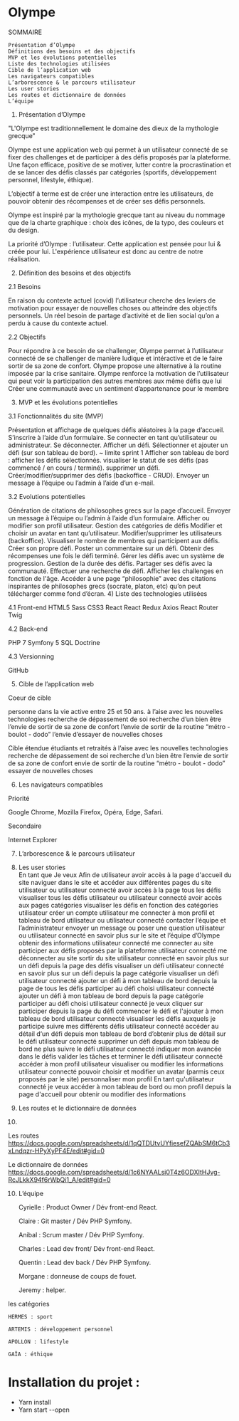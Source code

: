 # Olympe


SOMMAIRE

 	Présentation d’Olympe
 	Définitions des besoins et des objectifs
 	MVP et les évolutions potentielles
 	Liste des technologies utilisées
 	Cible de l’application web
 	Les navigateurs compatibles
 	L’arborescence & le parcours utilisateur
 	Les user stories 
   	Les routes et dictionnaire de données
 	L’équipe





1) Présentation d’Olympe

"L'Olympe est traditionnellement le domaine des dieux de la mythologie grecque"

Olympe est une application web qui permet à un utilisateur connecté de se fixer des challenges et de participer à des défis proposés par la plateforme. Une façon efficace, positive de se motiver, lutter contre la procrastination et de se lancer des défis classés par catégories (sportifs, développement personnel, lifestyle, éthique). 

L’objectif à terme est de créer une interaction entre les utilisateurs, de pouvoir obtenir des récompenses et de créer ses défis personnels.

Olympe est inspiré par la mythologie grecque tant au niveau du nommage que de la charte graphique : choix des icônes, de la typo, des couleurs et du design.

La priorité d’Olympe : l’utilisateur. Cette application est pensée pour lui & créée pour lui. L'expérience utilisateur est donc au centre de notre réalisation.













2) Définition des besoins et des objectifs 

2.1 Besoins 

En raison du contexte actuel (covid) l’utilisateur cherche des leviers de motivation pour essayer de nouvelles choses ou atteindre des objectifs personnels.
Un réel besoin de partage d’activité et de lien social qu’on a perdu à cause du contexte actuel.

2.2 Objectifs 

Pour répondre à ce besoin de se challenger, Olympe permet à l’utilisateur connecté de se challenger de manière ludique et intéractive et de le faire sortir de sa zone de confort. Olympe propose une alternative à la routine imposée par la crise sanitaire.
Olympe renforce la motivation de l’utilisateur qui peut voir la participation des autres membres aux même défis que lui 
Créer une communauté avec un sentiment d’appartenance pour le membre




 




3) MVP et les évolutions potentielles  

3.1 Fonctionnalités du site (MVP)

Présentation et affichage de quelques défis aléatoires à la page d’accueil.
S’inscrire à l’aide d’un formulaire.
Se connecter en tant qu’utilisateur ou administrateur.
Se déconnecter.
Afficher un défi.
Sélectionner et ajouter un défi (sur son tableau de bord). ~ limite sprint 1
Afficher son tableau de bord :
afficher les défis sélectionnés. 
visualiser le statut de ses défis (pas commencé / en cours / terminé).
supprimer un défi.
Créer/modifier/supprimer des défis (backoffice - CRUD).
Envoyer un message à l’équipe ou l’admin à l’aide d’un e-mail.

3.2 Evolutions potentielles

Génération de citations de philosophes grecs sur la page d’accueil.
Envoyer un message à l’équipe ou l’admin à l’aide d’un formulaire.
Afficher ou modifier son profil utilisateur. 
Gestion des catégories de défis
Modifier et choisir un avatar en tant qu’utilisateur.
Modifier/supprimer les utilisateurs (backoffice). 
Visualiser le nombre de membres qui participent aux défis.
Créer son propre défi.
Poster un commentaire sur un défi.
Obtenir des récompenses une fois le défi terminé.
Gérer les défis avec un système de progression.
Gestion de la durée des défis.
Partager ses défis avec la communauté.
Effectuer une recherche de défi.
Afficher les challenges en fonction de l'âge.
Accéder à une page “philosophie” avec des citations inspirantes de philosophes grecs (socrate, platon, etc) qu’on peut télécharger comme fond d’écran.
4) Liste des technologies utilisées 

4.1 Front-end
HTML5
Sass
CSS3
React
React Redux
Axios
React Router
Twig 

4.2 Back-end

PHP 7
Symfony 5
SQL
Doctrine


4.3 Versionning

GitHub



5) Cible de l’application web

Coeur de cible 
 
personne dans la vie active
entre 25 et 50 ans.
à l’aise avec les nouvelles technologies
recherche de dépassement de soi 
recherche d’un bien être 
l’envie de sortir de sa zone de confort
l’envie de sortir de la routine “métro - boulot - dodo”
l’envie d’essayer de nouvelles choses

Cible étendue 
étudiants et retraités
à l’aise avec les nouvelles technologies
recherche de dépassement de soi 
recherche d’un bien être 
l’envie de sortir de sa zone de confort
envie de sortir de la routine “métro - boulot - dodo”
essayer de nouvelles choses








6) Les navigateurs compatibles

Priorité

Google Chrome, Mozilla Firefox, Opéra, Edge, Safari.

Secondaire

Internet Explorer


7) L’arborescence & le parcours utilisateur 



8) Les user stories             
En tant que
Je veux
Afin de
utilisateur
avoir accès à la page d'accueil du site
 naviguer dans le site
et accéder aux différentes pages du site
utilisateur ou utilisateur connecté
avoir accès à la page tous les défis
visualiser tous les défis
utilisateur ou utilisateur connecté
avoir accès aux pages catégories
visualiser les défis en fonction des catégories
utilisateur
créer un compte utilisateur
 me connecter à mon profil et tableau de bord
utilisateur ou utilisateur connecté 
contacter l’équipe et l’administrateur
envoyer un message ou poser une question
utilisateur ou utilisateur connecté
en savoir plus sur le site et l’équipe d’Olympe
obtenir des informations
utilisateur connecté
me connecter au site
participer aux défis proposés par la plateforme
utilisateur connecté
me déconnecter au site
sortir du site 
utilisateur connecté
en savoir plus sur un défi depuis la page des défis 
visualiser un défi
utilisateur connecté
en savoir plus sur un défi depuis la page catégorie
visualiser un défi
utilisateur connecté
ajouter un défi à mon tableau de bord depuis la page de tous les défis
participer au défi choisi
utilisateur connecté
ajouter un défi à mon tableau de bord depuis la page catégorie
 participer au défi choisi
utilisateur connecté 
je veux cliquer sur participer depuis la page du défi
commencer le défi et l'ajouter à mon tableau de bord
utilisateur connecté
visualiser les défis auxquels je participe
suivre mes différents défis
utilisateur connecté
accéder au détail d‘un défi depuis mon tableau de bord
d’obtenir plus de détail sur le défi
utilisateur connecté
supprimer un défi depuis mon tableau de bord
ne plus suivre le défi
utilisateur connecté
indiquer mon avancée dans le défis
valider les tâches et terminer le défi
utilisateur connecté
accéder à mon profil utilisateur
visualiser ou modifier les informations
utilisateur connecté
pouvoir choisir et modifier un avatar (parmis ceux proposés par le site)
personnaliser mon profil
En tant qu'utilisateur connecté
 je veux accéder à mon tableau de bord ou mon profil depuis la page d'accueil
pour obtenir ou modifier des informations


1) Les routes et le dictionnaire de données
2) 
Les routes
https://docs.google.com/spreadsheets/d/1qQTDUtvUYfiesefZQAbSM6tCb3xLndqzr-HPyXyPF4E/edit#gid=0

Le dictionnaire de données
https://docs.google.com/spreadsheets/d/1c6NYAALsi0T4z6ODXItHJvg-RcJLkkX94f6rWbQi1_A/edit#gid=0


10) L’équipe

	Cyrielle : Product Owner / Dév front-end React.

	Claire : Git master / Dév PHP Symfony.

	Anibal : Scrum master / Dév PHP Symfony. 

 	Charles : Lead dev front/ Dév front-end React.

	Quentin : Lead dev back / Dév PHP Symfony.

	Morgane : donneuse de coups de fouet.

	Jeremy : helper.











les catégories 

	HERMES : sport

 	ARTEMIS : développement personnel

	APOLLON : lifestyle 

	GAÏA : éthique


# Installation du projet :
 - Yarn install
 - Yarn start --open
